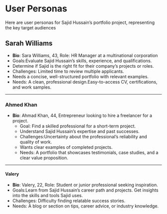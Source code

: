 # User Personas

Here are user personas for Sajid Hussain’s portfolio project, representing the
key target audiences

## Sarah Williams

- **Bio**: Sara Williams, 43, Role: HR Manager at a multinational corporation
- Goals:Evaluate Sajid Hussain’s skills, experience, and qualifications.
- Determine if Sajid is the right fit for their company’s projects or roles.
- Challenges: Limited time to review multiple applicants.
- Needs a concise, well-structured portfolio with relevant examples.
- Needs: A clean, professional design.Easy-to-access CV, certifications, and
  work samples.

---

### Ahmed Khan

- **Bio**: Ahmad Khan, 44, Entrepreneur looking to hire a freelancer for a
  project.
  - Goal: Find a skilled professional for a short-term project.
  - Understand Sajid Hussain’s expertise and past successes.
  - Challenges:Uncertainty about the professional’s reliability and quality of
    work.
  - Wants clear examples of completed projects.
  - Needs: A portfolio that showcases testimonials, case studies, and a clear
    value proposition.

---

#### Valery

- **Bio**: Valery, 22, Role: Student or junior professional seeking inspiration.
- Goals:Learn from Sajid Hussain’s career path and projects. Get insights into
  the skills and tools Sajid uses.
- Challenges: Difficulty finding relatable success stories.
- Needs: A blog or section on tips, career advice, or industry knowledge.

